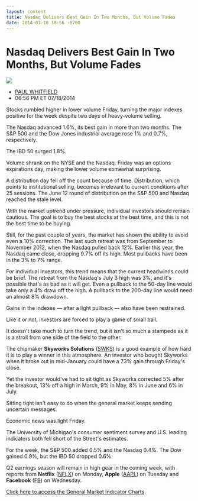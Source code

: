```yaml
---
layout: content
title: Nasdaq Delivers Best Gain In Two Months, But Volume Fades
date: 2014-07-18 18:56 -0700
---
```



Nasdaq Delivers Best Gain In Two Months, But Volume Fades
==========================================================


![](https://www.investors.com/wp-content/uploads/ibd-migrated-images/MPv_140721_635412945657186902.png)

* [PAUL WHITFIELD](https://www.investors.com/author/whitfieldp/ "Posts by PAUL WHITFIELD")
* 06:56 PM ET 07/18/2014




Stocks rumbled higher in lower volume Friday, turning the major indexes positive for the week despite two days of heavy-volume selling.


The Nasdaq advanced 1.6%, its best gain in more than two months. The S&P 500 and the Dow Jones industrial average rose 1% and 0.7%, respectively.


The IBD 50 surged 1.8%.


Volume shrank on the NYSE and the Nasdaq. Friday was an options expirations day, making the lower volume somewhat surprising.


A distribution day fell off the count because of time. Distribution, which points to institutional selling, becomes irrelevant to current conditions after 25 sessions. The June 12 round of distribution on the S&P 500 and Nasdaq reached the stale level.


With the market uptrend under pressure, individual investors should remain cautious. The goal is to buy the best stocks at the best time, and this is not the best time to be buying.


Still, for the past couple of years, the market has shown the ability to avoid even a 10% correction. The last such retreat was from September to November 2012, when the Nasdaq pulled back 12%. Earlier this year, the Nasdaq came close, dropping 9.7% off its high. Most pullbacks have been in the 3% to 7% range.


For individual investors, this trend means that the current headwinds could be brief. The retreat from the Nasdaq's July 3 high was 3%, and it's possible that's as bad as it will get. Even a pullback to the 50-day line would take only a 4% draw off the high. A pullback to the 200-day line would need an almost 8% drawdown.


Gains in the indexes — after a light pullback — also have been restrained.


Like it or not, investors are forced to play a game of small ball.


It doesn't take much to turn the trend, but it isn't so much a stampede as it is a stroll from one side of the field to the other.


The chipmaker **Skyworks Solutions** ([SWKS](https://research.investors.com/quote.aspx?symbol=SWKS)) is a good example of how hard it is to play a winner in this atmosphere. An investor who bought Skyworks when it broke out in mid-January could have a 73% gain through Friday's close.


Yet the investor would've had to sit tight as Skyworks corrected 5% after the breakout, 13% off a high in March, 9% in May, 8% in June and 6% in July.


Sitting tight isn't easy to do when the general market keeps sending uncertain messages.


Economic news was light Friday.


The University of Michigan's consumer sentiment survey and U.S. leading indicators both fell short of the Street's estimates.


For the week, the S&P 500 added 0.5% and the Nasdaq 0.4%. The Dow gained 0.9%, but the IBD 50 dropped 0.6%.


Q2 earnings season will remain in high gear in the coming week, with reports from **Netflix** ([NFLX](https://research.investors.com/quote.aspx?symbol=NFLX)) on Monday, **Apple** ([AAPL](https://research.investors.com/quote.aspx?symbol=AAPL)) on Tuesday and **Facebook** ([FB](https://research.investors.com/quote.aspx?symbol=FB)) on Wednesday.


[Click here to access the General Market Indicator Charts](https://www.investors.com/pdf/GMI_072114.pdf).




